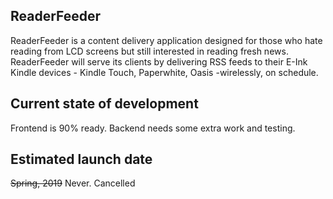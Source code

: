 ## ReaderFeeder

ReaderFeeder is a content delivery application designed for those who hate reading from LCD screens but still interested in reading fresh news. ReaderFeeder will serve its clients by delivering RSS feeds to their E-Ink Kindle devices - Kindle Touch, Paperwhite, Oasis -wirelessly, on schedule. 

## Current state of development

Frontend is 90% ready. Backend needs some extra work and testing.

## Estimated launch date

~~Spring, 2019~~
Never. Cancelled
